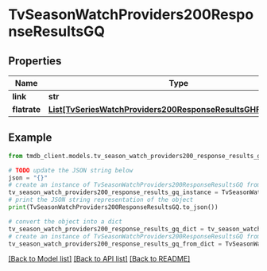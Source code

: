 # TvSeasonWatchProviders200ResponseResultsGQ


## Properties

Name | Type | Description | Notes
------------ | ------------- | ------------- | -------------
**link** | **str** |  | [optional] 
**flatrate** | [**List[TvSeriesWatchProviders200ResponseResultsGHFlatrateInner]**](TvSeriesWatchProviders200ResponseResultsGHFlatrateInner.md) |  | [optional] 

## Example

```python
from tmdb_client.models.tv_season_watch_providers200_response_results_gq import TvSeasonWatchProviders200ResponseResultsGQ

# TODO update the JSON string below
json = "{}"
# create an instance of TvSeasonWatchProviders200ResponseResultsGQ from a JSON string
tv_season_watch_providers200_response_results_gq_instance = TvSeasonWatchProviders200ResponseResultsGQ.from_json(json)
# print the JSON string representation of the object
print(TvSeasonWatchProviders200ResponseResultsGQ.to_json())

# convert the object into a dict
tv_season_watch_providers200_response_results_gq_dict = tv_season_watch_providers200_response_results_gq_instance.to_dict()
# create an instance of TvSeasonWatchProviders200ResponseResultsGQ from a dict
tv_season_watch_providers200_response_results_gq_from_dict = TvSeasonWatchProviders200ResponseResultsGQ.from_dict(tv_season_watch_providers200_response_results_gq_dict)
```
[[Back to Model list]](../README.md#documentation-for-models) [[Back to API list]](../README.md#documentation-for-api-endpoints) [[Back to README]](../README.md)


